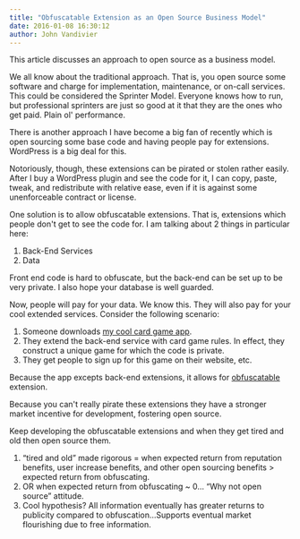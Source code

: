 ```yaml
---
title: "Obfuscatable Extension as an Open Source Business Model"
date: 2016-01-08 16:30:12
author: John Vandivier
---
```




This article discusses an approach to open source as a business model.

We all know about the traditional approach. That is, you open source some software and charge for implementation, maintenance, or on-call services. This could be considered the Sprinter Model. Everyone knows how to run, but professional sprinters are just so good at it that they are the ones who get paid. Plain ol' performance.

There is another approach I have become a big fan of recently which is open sourcing some base code and having people pay for extensions. WordPress is a big deal for this.

Notoriously, though, these extensions can be pirated or stolen rather easily. After I buy a WordPress plugin and see the code for it, I can copy, paste, tweak, and redistribute with relative ease, even if it is against some unenforceable contract or license.

One solution is to allow obfuscatable extensions. That is, extensions which people don't get to see the code for. I am talking about 2 things in particular here:
<ol>
	<li>Back-End Services</li>
	<li>Data</li>
</ol>
Front end code is hard to obfuscate, but the back-end can be set up to be very private. I also hope your database is well guarded.

Now, people will pay for your data. We know this. They will also pay for your cool extended services. Consider the following scenario:
<ol>
	<li>Someone downloads <a href=\"https://github.com/Vandivier/card-game\">my cool card game app</a>.</li>
	<li>They extend the back-end service with card game rules. In effect, they construct a unique game for which the code is private.</li>
	<li>They get people to sign up for this game on their website, etc.</li>
</ol>
Because the app excepts back-end extensions, it allows for <a href=\"https://en.wikipedia.org/wiki/Obfuscation_%28software%29\">obfuscatable</a> extension.

Because you can't really pirate these extensions they have a stronger market incentive for development, fostering open source.

Keep developing the obfuscatable extensions and when they get tired and old then open source them.
<ol>
	<li>“tired and old” made rigorous = when expected return from reputation benefits, user increase benefits, and other open sourcing benefits &gt; expected return from obfuscating.</li>
	<li>OR when expected return from obfuscating ~ 0… “Why not open source” attitude.</li>
	<li>Cool hypothesis? All information eventually has greater returns to publicity compared to obfuscation…Supports eventual market flourishing due to free information.</li>
</ol>